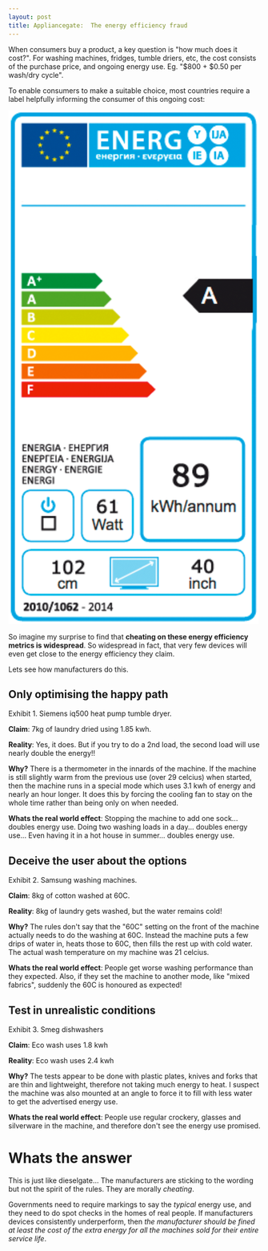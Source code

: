 ```yaml
---
layout: post
title: Appliancegate:  The energy efficiency fraud
---
```



When consumers buy a product, a key question is "how much does it cost?".  For washing machines, fridges, tumble driers, etc, the cost consists of the purchase price, and ongoing energy use.  Eg. "$800 + $0.50 per wash/dry cycle".

To enable consumers to make a suitable choice, most countries require a label helpfully informing the consumer of this ongoing cost:

![EU energy efficiency label](/images/EU-energy-label-used-for-televisions.png)

So imagine my surprise to find that **cheating on these energy efficiency metrics is widespread**.   So widespread in fact, that very few devices will even get close to the energy efficiency they claim.

Lets see how manufacturers do this.

## Only optimising the happy path

Exhibit 1.  Siemens iq500 heat pump tumble dryer.

**Claim**:  7kg of laundry dried using 1.85 kwh.

**Reality**:   Yes, it does.   But if you try to do a 2nd load, the second load will use nearly double the energy!!

**Why?**   There is a thermometer in the innards of the machine.  If the machine is still slightly warm from the previous use (over 29 celcius) when started, then the machine runs in a special mode which uses 3.1 kwh of energy and nearly an hour longer.  It does this by forcing the cooling fan to stay on the whole time rather than being only on when needed.

**Whats the real world effect**:  Stopping the machine to add one sock...  doubles energy use.   Doing two washing loads in a day...  doubles energy use...   Even having it in a hot house in summer...  doubles energy use.

## Deceive the user about the options

Exhibit 2.  Samsung washing machines.

**Claim**:  8kg of cotton washed at 60C.

**Reality**:   8kg of laundry gets washed, but the water remains cold!

**Why?**   The rules don't say that the "60C" setting on the front of the machine actually needs to do the washing at 60C.  Instead the machine puts a few drips of water in, heats those to 60C, then fills the rest up with cold water.   The actual wash temperature on my machine was 21 celcius.

**Whats the real world effect**:  People get worse washing performance than they expected.   Also, if they set the machine to another mode, like "mixed fabrics", suddenly the 60C is honoured as expected!

## Test in unrealistic conditions

Exhibit 3.  Smeg dishwashers

**Claim**:  Eco wash uses 1.8 kwh

**Reality**:   Eco wash uses 2.4 kwh

**Why?**   The tests appear to be done with plastic plates, knives and forks that are thin and lightweight, therefore not taking much energy to heat.  I suspect the machine was also mounted at an angle to force it to fill with less water to get the advertised energy use.

**Whats the real world effect**: People use regular crockery, glasses and silverware in the machine, and therefore don't see the energy use promised.

# Whats the answer

This is just like dieselgate...   The manufacturers are sticking to the wording but not the spirit of the rules.  They are morally *cheating*.

Governments need to require markings to say the *typical* energy use, and they need to do spot checks in the homes of real people.  If manufacturers devices consistently underperform, then *the manufacturer should be fined at least the cost of the extra energy for all the machines sold for their entire service life*.
